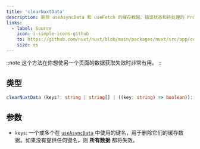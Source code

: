 ```yaml
---
title: 'clearNuxtData'
description: 删除 useAsyncData 和 useFetch 的缓存数据、错误状态和待处理的 Promise。
links:
  - label: Source
    icon: i-simple-icons-github
    to: https://github.com/nuxt/nuxt/blob/main/packages/nuxt/src/app/composables/asyncData.ts
    size: xs
---
```


::note
这个方法在你想使另一个页面的数据获取失效时非常有用。
::

## 类型

```ts
clearNuxtData (keys?: string | string[] | ((key: string) => boolean)): void
```

## 参数

* `keys`: 一个或多个在 [`useAsyncData`](/docs/api/composables/use-async-data) 中使用的键名，用于删除它们的缓存数据。如果没有提供任何键名，则 **所有数据** 都将失效。
